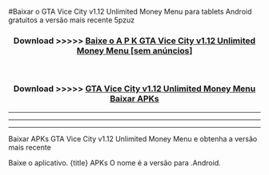 #Baixar o GTA Vice City v1.12 Unlimited Money Menu   para tablets Android gratuitos a versão mais recente 5pzuz


<div align="center">
<h3>Download >>>>> <a href="https://pt-web.web.app/?pt= GTA Vice City v1.12 Unlimited Money Menu ">Baixe o A P K GTA Vice City v1.12 Unlimited Money Menu  [sem anúncios]</a></h3><br>

<h3>Download >>>>> <a href="https://pt-web.web.app/?pt= GTA Vice City v1.12 Unlimited Money Menu ">GTA Vice City v1.12 Unlimited Money Menu  Baixar APKs</a></h3>
</div>

----------------------------------------------------------

----------------------------------------------------------

----------------------------------------------------------

Baixar APKs GTA Vice City v1.12 Unlimited Money Menu  e obtenha a versão mais recente

Baixe o aplicativo. {title} APKs O nome é a versão para .Android.


